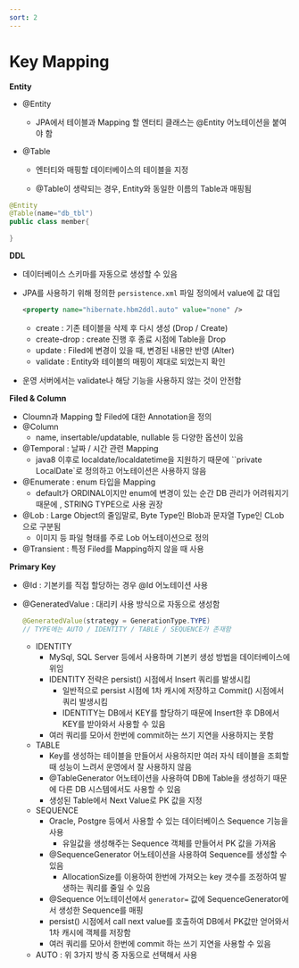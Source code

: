 ```yaml
---
sort: 2
---
```


# Key Mapping

**Entity**

* @Entity

  * JPA에서 테이블과 Mapping 할 엔터티 클래스는 @Entity 어노테이션을 붙여야 함

* @Table

  * 엔터티와 매핑할 데이터베이스의 테이블을 지정

  * @Table이 생략되는 경우, Entity와 동일한 이름의 Table과 매핑됨

```java
@Entity
@Table(name="db_tbl")
public class member{
  
}
```

**DDL**

* 데이터베이스 스키마를 자동으로 생성할 수 있음

* JPA를 사용하기 위해 정의한 `persistence.xml` 파일 정의에서 value에 값 대입

  ```xml
  <property name="hibernate.hbm2ddl.auto" value="none" />
  ```

  * create : 기존 테이블을 삭제 후 다시 생성 (Drop / Create)
  * create-drop : create 진행 후 종료 시점에 Table을 Drop
  * update : Filed에 변경이 있을 때, 변경된 내용만 반영 (Alter)
  * validate : Entity와 테이블의 매핑이 제대로 되었는지 확인

* 운영 서버에서는 validate나 해당 기능을 사용하지 않는 것이 안전함

**Filed & Column**

* Cloumn과 Mapping 할 Filed에 대한 Annotation을 정의
* @Column
  * name, insertable/updatable, nullable 등 다양한 옵션이 있음
* @Temporal : 날짜 / 시간 관련 Mapping
  * java8 이후로 localdate/localdatetime을 지원하기 때문에 ``private LocalDate`로 정의하고 어노테이션은 사용하지 않음
* @Enumerate : enum 타입을 Mapping
  * default가 ORDINAL이지만 enum에 변경이 있는 순간 DB 관리가 어려워지기 때문에 , STRING TYPE으로 사용 권장
* @Lob : Large Object의 줄임말로, Byte Type인 Blob과 문자열 Type인 CLob으로 구분됨
  * 이미지 등 파일 형태를 주로 Lob 어노테이션으로 정의
* @Transient : 특정 Filed를 Mapping하지 않을 때 사용

**Primary Key**

* @Id : 기본키를 직접 할당하는 경우 @Id 어노테이션 사용

* @GeneratedValue : 대리키 사용 방식으로 자동으로 생성함

  ```java
  @GeneratedValue(strategy = GenerationType.TYPE)
  // TYPE에는 AUTO / IDENTITY / TABLE / SEQUENCE가 존재함
  ```

  * IDENTITY
    * MySql, SQL Server 등에서 사용하며 기본키 생성 방법을 데이터베이스에 위임
    * IDENTITY 전략은 persist() 시점에서 Insert 쿼리를 발생시킴
      * 일반적으로 persist 시점에 1차 캐시에 저장하고 Commit() 시점에서 쿼리 발생시킴
      * IDENTITY는 DB에서 KEY를 할당하기 때문에 Insert한 후 DB에서 KEY를 받아와서 사용할 수 있음
    * 여러 쿼리를 모아서 한번에 commit하는 쓰기 지연을 사용하지는 못함
  * TABLE
    * Key를 생성하는 테이블을 만들어서 사용하지만 여러 자식 테이블을 조회할 때 성능이 느려서 운영에서 잘 사용하지 않음
    * @TableGenerator 어노테이션을 사용하여 DB에 Table을 생성하기 때문에 다른 DB 시스템에서도 사용할 수 있음
    * 생성된 Table에서 Next Value로 PK 값을 지정
  * SEQUENCE
    * Oracle, Postgre 등에서 사용할 수 있는 데이터베이스 Sequence 기능을 사용
      * 유일값을 생성해주는 Sequence 객체를 만들어서 PK 값을 가져옴
    * @SequenceGenerator 어노테이션을 사용하여 Sequence를 생성할 수 있음
      * AllocationSize를 이용하여 한번에 가져오는 key 갯수를 조정하여 발생하는 쿼리를 줄일 수 있음
    * @Sequence 어노테이션에서 `generator=` 값에 SequenceGenerator에서 생성한 Sequence를 매핑
    * persist() 시점에서 call next value를 호출하여 DB에서 PK값만 얻어와서 1차 캐시에 객체를 저장함
    * 여러 쿼리를 모아서 한번에 commit 하는 쓰기 지연을 사용할 수 있음
  * AUTO : 위 3가지 방식 중 자동으로 선택해서 사용


